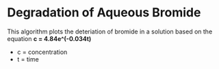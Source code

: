 # Degradation of Aqueous Bromide
This algorithm plots the deteriation of bromide in a solution based on the equation 
**c = 4.84e^(-0.034t)**
* c = concentration 
* t = time
